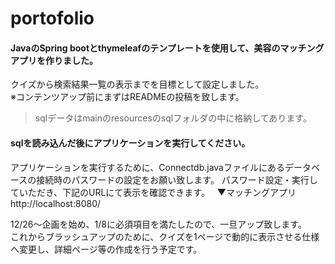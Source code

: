 # portofolio

#### JavaのSpring bootとthymeleafのテンプレートを使用して、美容のマッチングアプリを作りました。  
クイズから検索結果一覧の表示までを目標として設定しました。  
※コンテンツアップ前にまずはREADMEの投稿を致します。  

>sqlデータはmainのresourcesのsqlフォルダの中に格納してあります。

#### sqlを読み込んだ後にアプリケーションを実行してください。  
アプリケーションを実行するために、Connectdb.javaファイルにあるデータベースの接続時のパスワードの設定をお願い致します。
パスワード設定・実行していただき、下記のURLにて表示を確認できます。  
▼マッチングアプリ  
http://localhost:8080/

12/26～企画を始め、1/8に必須項目を満たしたので、一旦アップ致します。  
これからブラッシュアップのために、クイズを1ページで動的に表示させる仕様へ変更し、詳細ページ等の作成を行う予定です。
